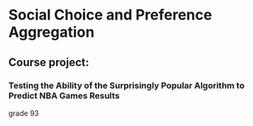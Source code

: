 # Social Choice and Preference Aggregation
## Course project:
### Testing the Ability of the Surprisingly Popular Algorithm to Predict NBA Games Results
grade 93
